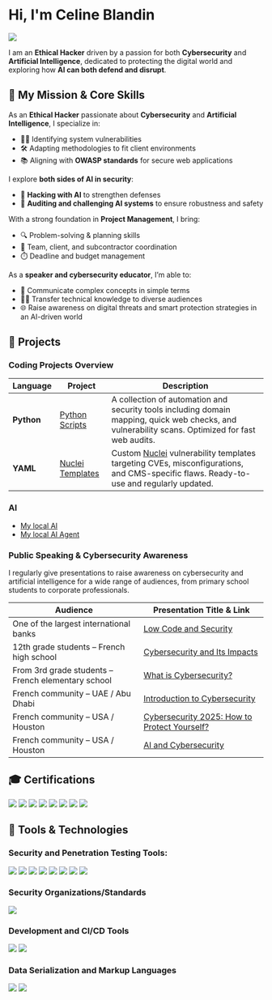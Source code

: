 # Hi, I'm Celine Blandin
<a href="https://www.linkedin.com/in/celine-blandin/"><img src="https://img.shields.io/badge/-LinkedIn-0072b1?&style=for-the-badge&logo=linkedin&logoColor=white" /></a>

I am an **Ethical Hacker** driven by a passion for both **Cybersecurity** and **Artificial Intelligence**, dedicated to protecting the digital world and exploring how **AI can both defend and disrupt**.

## 🎯 My Mission & Core Skills

As an **Ethical Hacker** passionate about **Cybersecurity** and **Artificial Intelligence**, I specialize in:

- 🕵️‍♂️ Identifying system vulnerabilities  
- 🛠️ Adapting methodologies to fit client environments  
- 📚 Aligning with **OWASP standards** for secure web applications  

I explore **both sides of AI in security**:
- 🤖 **Hacking with AI** to strengthen defenses  
- 🧠 **Auditing and challenging AI systems** to ensure robustness and safety  

With a strong foundation in **Project Management**, I bring:
- 🔍 Problem-solving & planning skills  
- 🧩 Team, client, and subcontractor coordination  
- ⏱️ Deadline and budget management  

As a **speaker and cybersecurity educator**, I’m able to:
- 📢 Communicate complex concepts in simple terms  
- 🧑‍🏫 Transfer technical knowledge to diverse audiences  
- 🌐 Raise awareness on digital threats and smart protection strategies in an AI-driven world  


## 📂 Projects


### Coding Projects Overview

| Language | Project | Description |
|----------|---------|-------------|
| **Python** | [Python Scripts](https://github.com/linceBLA/Python-Scripts) | A collection of automation and security tools including domain mapping, quick web checks, and vulnerability scans. Optimized for fast web audits. |
| **YAML** | [Nuclei Templates](https://github.com/linceBLA/YAML-Scripts) | Custom [Nuclei](https://github.com/projectdiscovery/nuclei) vulnerability templates targeting CVEs, misconfigurations, and CMS-specific flaws. Ready-to-use and regularly updated. |


### AI

- [My local AI](https://github.com/linceBLA/My-local-AI)
- [My local AI Agent](https://github.com/linceBLA/My-local-AI-Agent)

### Public Speaking & Cybersecurity Awareness

I regularly give presentations to raise awareness on cybersecurity and artificial intelligence for a wide range of audiences, from primary school students to corporate professionals.

| Audience | Presentation Title & Link |
|-------------------------------------------|------------------------------|
| One of the largest international banks     | [Low Code and Security](https://github.com/linceBLA/Low-Code-and-Security) |
| 12th grade students – French high school   | [Cybersecurity and Its Impacts](https://github.com/linceBLA/La-cybersecurite-et-ses-impacts/tree/main) |
| From 3rd grade students – French elementary school | [What is Cybersecurity?](https://github.com/linceBLA/C-est-quoi-la-Cybersecurite) |
| French community – UAE / Abu Dhabi         | [Introduction to Cybersecurity](https://github.com/linceBLA/Introduction-a-la-Cybersecurite/tree/main) |
| French community – USA / Houston           | [Cybersecurity 2025: How to Protect Yourself?](https://github.com/linceBLA/Cybersecurite-2025/tree/main) |
| French community – USA / Houston           | [AI and Cybersecurity](https://github.com/linceBLA/AI-and-Cybersecurity) |





## 🎓 Certifications

<div> 
<a href="https://www.eccouncil.org/train-certify/certified-ethical-hacker-ceh-practical/"><img src="https://img.shields.io/badge/-CEH%20Practical-D32F2F?style=for-the-badge&logo=Hackaday&logoColor=000000" /></a> 
<a href="https://www.eccouncil.org/programs/certified-ethical-hacker-ceh/"><img src="https://img.shields.io/badge/-CEH%20Certified%20Ethical%20Hacker-D32F2F?style=for-the-badge&logo=Hackaday&logoColor=000000" /></a>
<a href="https://www.credly.com/badges/17a94e1a-1fd7-42ea-9727-3795bcc676d5/public_url" target="_blank">
<a href="https://www.credly.com/badges/17a94e1a-1fd7-42ea-9727-3795bcc676d5/public_url" target="_blank"><img src="https://img.shields.io/badge/Foundations%20of%20AI%20Security%20(AttackIQ)-800080?style=for-the-badge&logo=semanticweb&logoColor=black" /></a>
<a href="https://www.comptia.org/certifications/security"><img src="https://img.shields.io/badge/-CompTIA%20Security%2B-FF0000?&style=for-the-badge&logo=CompTIA&logoColor=white" /><a/>
<a href="https://tryhackme.com/"><img src="https://img.shields.io/badge/-TryHackMe%20Offensive%20Pentesting-4F5D95?&style=for-the-badge&logo=tryhackme&logoColor=white" /><a/>
<a href="https://www.udemy.com/"><img src="https://img.shields.io/badge/-Udemy%20Python-EC5252?&style=for-the-badge&logo=udemy&logoColor=white" /><a/>
<img src="https://img.shields.io/badge/-Edusphere%20Wireless%20Ethical%20Hacking%20%26%20Penetration%20Testing-3D3D3D?&style=for-the-badge&logo=edusphere&logoColor=white" />
<a href="https://www.insa-toulouse.fr/"><img src="https://img.shields.io/badge/-INSA%20Civil%20Engineering-003D7D?&style=for-the-badge&logo=institute-of-engineering&logoColor=white" /><a/>

## 🧰 Tools & Technologies

### Security and Penetration Testing Tools:
<div>
    <a href="https://www.kali.org"><img src="https://img.shields.io/badge/-Kali%20Linux-557C94?&style=for-the-badge&logo=kali-linux&logoColor=white" /><a/>
    <a href="https://www.wireshark.org"><img src="https://img.shields.io/badge/-Wireshark-1679A7?&style=for-the-badge&logo=Wireshark&logoColor=white" /><a/>
    <a href="https://nmap.org"><img src="https://img.shields.io/badge/-Nmap-000000?&style=for-the-badge&logo=nmap&logoColor=white" /><a/>
    <a href="https://portswigger.net/burp"><img src="https://img.shields.io/badge/-Burp%20Suite%20Pro-6D6E71?&style=for-the-badge&logo=burp-suite&logoColor=white" /><a/>
    <a href="https://docs.projectdiscovery.io/tools/nuclei/overview"><img src="https://img.shields.io/badge/-Nuclei-4F5D95?&style=for-the-badge&logo=nuclei&logoColor=white" /><a/>
    <a href="https://semgrep.dev/"><img src="https://img.shields.io/badge/-Semgrep-2C3E50?&style=for-the-badge&logo=semgrep&logoColor=white" /><a/>
    <a href="https://www.metasploit.com/"><img src="https://img.shields.io/badge/-Metasploit-000000?&style=for-the-badge&logo=metasploit&logoColor=white" /><a/>
    <a href="https://hydra.cc/"><img src="https://img.shields.io/badge/-Hydra-000000?&style=for-the-badge&logo=hydra&logoColor=white" /><a/>
</div>

### Security Organizations/Standards
<div>
    <a href="https://owasp.org/"><img src="https://img.shields.io/badge/-OWASP-4F5D95?&style=for-the-badge&logo=owasp&logoColor=white" /><a/>
</div>

### Development and CI/CD Tools
<div>
    <a href="https://www.python.org/"><img src="https://img.shields.io/badge/-Python-3776AB?&style=for-the-badge&logo=python&logoColor=white" /><a/>
    <a href="https://about.gitlab.com/"><img src="https://img.shields.io/badge/-GitLab-FC6D26?&style=for-the-badge&logo=gitlab&logoColor=white" /><a/>
</div>

### Data Serialization and Markup Languages
<div>
    <a href="https://www.markdownguide.org/"><img src="https://img.shields.io/badge/-Markdown-000000?&style=for-the-badge&logo=markdown&logoColor=white" /><a/>
    <a href="https://yaml.org/"><img src="https://img.shields.io/badge/-YAML-FF4F00?&style=for-the-badge&logo=yaml&logoColor=white" /><a/>
</div>

